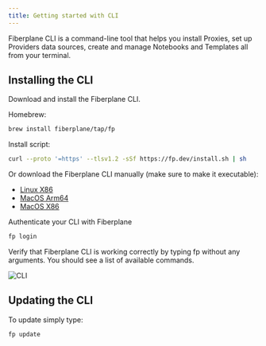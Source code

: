 ```yaml
---
title: Getting started with CLI
---
```


Fiberplane CLI is a command-line tool that helps you install Proxies, set up Providers data sources, create and manage Notebooks and Templates all from your terminal.

## Installing the CLI

Download and install the Fiberplane CLI.

Homebrew:

```bash
brew install fiberplane/tap/fp
```

Install script:

```bash
curl --proto '=https' --tlsv1.2 -sSf https://fp.dev/install.sh | sh
```

Or download the Fiberplane CLI manually (make sure to make it executable):

- [Linux X86](https://fp.dev/fp/latest/x86_64-unknown-linux-gnu/fp)
- [MacOS Arm64](https://fp.dev/fp/latest/aarch64-apple-darwin/fp)
- [MacOS X86](https://fp.dev/fp/latest/x86_64-apple-darwin/fp)

Authenticate your CLI with Fiberplane

```bash
fp login
```

Verify that Fiberplane CLI is working correctly by typing fp without any
arguments. You should see a list of available commands.

![CLI](@assets/images/cli.png)

## Updating the CLI

To update simply type:

```bash
fp update
```

